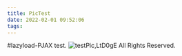 ```yaml
---
title: PicTest
date: 2022-02-01 09:52:06
tags:
---
```



#lazyload-PJAX test.
![testPic,LtD0gE All Rights Reserved.](https://pic.imgdb.cn/item/614f39db2ab3f51d912e1901.jpg)